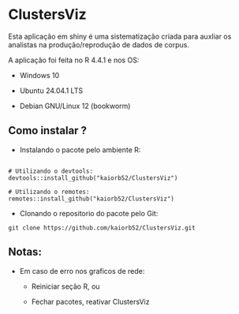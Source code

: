 # ClustersViz

Esta aplicação em shiny é uma sistematização criada para auxliar os analistas na produção/reprodução de dados de corpus.

A aplicação foi feita no R 4.4.1 e nos OS:

-   Windows 10

-   Ubuntu 24.04.1 LTS

-   Debian GNU/Linux 12 (bookworm)

## Como instalar ?

-   Instalando o pacote pelo ambiente R:

```{r}

# Utilizando o devtools:
devtools::install_github("kaiorb52/ClustersViz")

# Utilizando o remotes:
remotes::install_github("kaiorb52/ClustersViz")

```

-   Clonando o repositorio do pacote pelo Git:

```         
git clone https://github.com/kaiorb52/ClustersViz.git
```

## Notas:

-   Em caso de erro nos graficos de rede:

    -   Reiniciar seção R, ou

    -   Fechar pacotes, reativar ClustersViz
